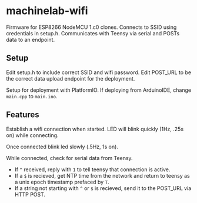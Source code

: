 # machinelab-wifi

Firmware for ESP8266 NodeMCU 1.c0 clones. Connects to SSID using credentials in setup.h. Communicates with Teensy via serial and POSTs data to an endpoint.

## Setup

Edit setup.h to include correct SSID and wifi password. Edit POST_URL to be the correct data upload endpoint for the deployment.

Setup for deployment with PlatformIO. If deploying from ArduinoIDE, change `main.cpp` to `main.ino`.

## Features

Establish a wifi connection when started. LED will blink quickly (1Hz, .25s on) while connecting.

Once connected blink led slowly (.5Hz, 1s on). 

While connected, check for serial data from Teensy. 

* If `^` received, reply with `1` to tell teensy that connection is active. 
* If a `$` is recieved, get NTP time from the network and return to teensy as a unix epoch timestamp prefaced by `T`.
* If a string not starting with `^` or `$` is recieved, send it to the POST_URL via HTTP POST.
